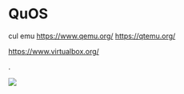# QuOS

cul emu https://www.qemu.org/ https://qtemu.org/

https://www.virtualbox.org/

.

![](gif.gif)
